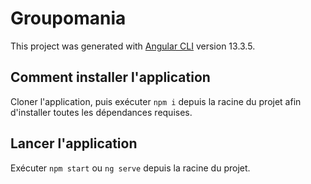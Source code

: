 # Groupomania

This project was generated with [Angular CLI](https://github.com/angular/angular-cli) version 13.3.5.

## Comment installer l'application

Cloner l'application, puis exécuter `npm i` depuis la racine du projet afin d'installer toutes les dépendances requises.

## Lancer l'application

Exécuter `npm start` ou `ng serve` depuis la racine du projet.
